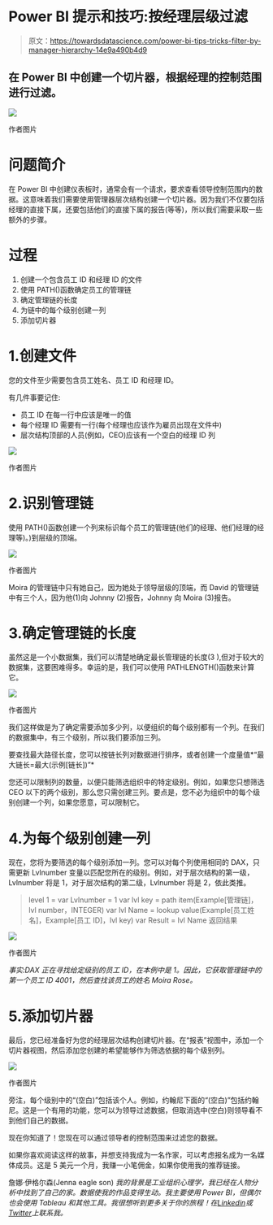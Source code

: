 # Power BI 提示和技巧:按经理层级过滤

> 原文：<https://towardsdatascience.com/power-bi-tips-tricks-filter-by-manager-hierarchy-14e9a490b4d9>

## 在 Power BI 中创建一个切片器，根据经理的控制范围进行过滤。

![](img/3bfbcbe4517b73b975c542f401bc6f3d.png)

作者图片

# 问题简介

在 Power BI 中创建仪表板时，通常会有一个请求，要求查看领导控制范围内的数据。这意味着我们需要使用管理器层次结构创建一个切片器。因为我们不仅要包括经理的直接下属，还要包括他们的直接下属的报告(等等)，所以我们需要采取一些额外的步骤。

# 过程

1.  创建一个包含员工 ID 和经理 ID 的文件
2.  使用 PATH()函数确定员工的管理链
3.  确定管理链的长度
4.  为链中的每个级别创建一列
5.  添加切片器

# 1.创建文件

您的文件至少需要包含员工姓名、员工 ID 和经理 ID。

有几件事要记住:

*   员工 ID 在每一行中应该是唯一的值
*   每个经理 ID 需要有一行(每个经理也应该作为雇员出现在文件中)
*   层次结构顶部的人员(例如，CEO)应该有一个空白的经理 ID 列

![](img/8b3690208987d600b39a8f78448fc828.png)

作者图片

# 2.识别管理链

使用 PATH()函数创建一个列来标识每个员工的管理链(他们的经理、他们经理的经理等)。)到层级的顶端。

![](img/77705f432bf856c47b1cb641da84c818.png)

作者图片

Moira 的管理链中只有她自己，因为她处于领导层级的顶端，而 David 的管理链中有三个人，因为他(1)向 Johnny (2)报告，Johnny 向 Moira (3)报告。

# 3.确定管理链的长度

虽然这是一个小数据集，我们可以清楚地确定最长管理链的长度(3 ),但对于较大的数据集，这要困难得多。幸运的是，我们可以使用 PATHLENGTH()函数来计算它。

![](img/92894d62ea1b4fa5b2179abe4eddb30e.png)

作者图片

我们这样做是为了确定需要添加多少列，以便组织的每个级别都有一个列。在我们的数据集中，有三个级别，所以我们要添加三列。

要查找最大路径长度，您可以按链长列对数据进行排序，或者创建一个度量值*“最大链长=最大(示例[链长])”*

您还可以限制列的数量，以便只能筛选组织中的特定级别。例如，如果您只想筛选 CEO 以下的两个级别，那么您只需创建三列。要点是，您不必为组织中的每个级别创建一个列，如果您愿意，可以限制它。

# 4.为每个级别创建一列

现在，您将为要筛选的每个级别添加一列。您可以对每个列使用相同的 DAX，只需更新 Lvlnumber 变量以匹配您所在的级别。例如，对于层次结构的第一级，Lvlnumber 将是 1，对于层次结构的第二级，Lvlnumber 将是 2，依此类推。

> level 1 =
> var Lvlnumber = 1
> var lvl key = path item(Example[管理链]，lvl number，INTEGER)
> var lvl Name = lookup value(Example[员工姓名]，Example[员工 ID]，lvl key)
> var Result = lvl Name
> 返回结果

![](img/1347102131a7a39725f0c7bc6d6d64c4.png)

作者图片

*事实:DAX 正在寻找给定级别的员工 ID，在本例中是 1。因此，它获取管理链中的第一个员工 ID 4001，然后查找该员工的姓名 Moira Rose。*

# 5.添加切片器

最后，您已经准备好为您的经理层次结构创建切片器。在“报表”视图中，添加一个切片器视图，然后添加您创建的希望能够作为筛选依据的每个级别列。

![](img/bb84f720f1ce95f384ba2f83d9de4831.png)

作者图片

旁注，每个级别中的“(空白)”包括该个人。例如，约翰尼下面的“(空白)”包括约翰尼。这是一个有用的功能，您可以为领导过滤数据，但取消选中(空白)则领导看不到他们自己的数据。

现在你知道了！您现在可以通过领导者的控制范围来过滤您的数据。

如果你喜欢阅读这样的故事，并想支持我成为一名作家，可以考虑报名成为一名媒体成员。这是 5 美元一个月，我赚一小笔佣金，如果你使用我的推荐链接。

[](https://jeagleson.medium.com/membership)  

詹娜·伊格尔森(Jenna eagle son) *我的背景是工业组织心理学，我已经在人物分析中找到了自己的家。数据使我的作品变得生动。我主要使用 Power BI，但偶尔也会使用 Tableau 和其他工具。我很想听到更多关于你的旅程！在*[*Linkedin*](https://www.linkedin.com/in/jenna-eagleson/)*或*[*Twitter*](https://twitter.com/JennaEagleson)*上联系我。*